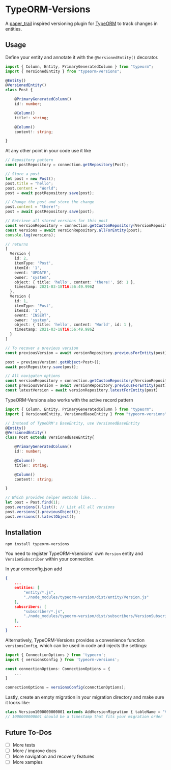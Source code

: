 # TypeORM-Versions

A [paper_trail](https://github.com/paper-trail-gem/paper_trail) inspired versioning plugin for [TypeORM](https://typeorm.io/) to track changes in entities.

## Usage

Define your entity and annotate it with the `@VersionedEntity()` decorator.

```typescript
import { Column, Entity, PrimaryGeneratedColumn } from "typeorm";
import { VersionedEntity } from "typeorm-versions";

@Entity()
@VersionedEntity()
class Post {

    @PrimaryGeneratedColumn()
    id!: number;

    @Column()    
    title!: string;

    @Column()
    content!: string;

}
```

At any other point in your code use it like

```typescript
// Repository pattern
const postRepository = connection.getRepository(Post);

// Store a post
let post = new Post();
post.title = "hello";
post.content = "World";
post = await postRepository.save(post);

// Change the post and store the change
post.content = "there!";
post = await postRepository.save(post);

// Retrieve all stored versions for this post
const versionRepository = connection.getCustomRepository(VersionRepository);
const versions = await versionRepository.allForEntity(post);
console.log(versions);

// returns
[
  Version {
    id: 2,
    itemType: 'Post',
    itemId: '1',
    event: 'UPDATE',
    owner: 'system',
    object: { title: 'hello', content: 'there!', id: 1 },
    timestamp: 2021-03-18T16:56:49.996Z
  },
  Version {
    id: 1,
    itemType: 'Post',
    itemId: '1',
    event: 'INSERT',
    owner: 'system',
    object: { title: 'hello', content: 'World', id: 1 },
    timestamp: 2021-03-18T16:56:49.986Z
  }
]

// To recover a previous version
const previousVersion = await versionRepository.previousForEntity(post);

post = previousVersion!.getObject<Post>();
await postRepository.save(post);

// All navigaton options
const versionRepository = connection.getCustomRepository(VersionRepository);
const previousVersion = await versionRepository.previousForEntity(post);
const latestVersion = await versionRepository.latestForEntity(post)
```

TypeORM-Versions also works with the active record pattern

```typescript
import { Column, Entity, PrimaryGeneratedColumn } from "typeorm";
import { VersionedEntity, VersionedBaseEntity } from "typeorm-versions";

// Instead of TypeORM's BaseEntity, use VersionedBaseEntity
@Entity()
@VersionedEntity()
class Post extends VersionedBaseEntity{

    @PrimaryGeneratedColumn()
    id!: number;

    @Column()    
    title!: string;

    @Column()
    content!: string;

}

// Which provides helper methods like...
let post = Post.find(1);
post.versions().list(); // List all all versions
post.versions().previousObject();
post.versions().latestObject();

```

## Installation

```
npm install typeorm-versions
```

You need to register TypeORM-Vsersions' own `Version` entity and `VersionSubscriber` within your connection.

In your ormconfig.json add

```json
{
    ...
    entities: [
        "entity/*.js",
        "./node_modules/typeorm-version/dist/entity/Version.js" 
    ],
    subscribers: [
        "subscriber/*.js",
        "./node_modules/typeorm-version/dist/subscribers/VersionSubscriber.js"
    ],
    ...
}
```

Alternatively, TypeORM-Versions provides a convenience function `versionsConfig`, which can be used in code and injects the settings:

```typescript
import { ConnectionOptions } from 'typeorm';
import { versionsConfig } from 'typeorm-versions';

const connectionOptions: ConnectionOptions = {
    ...
}

connectionOptions = versionsConfig(connctionOptions);
```

Lastly, create an empty migration in your migration directory and make sure it looks like:

```typescript
class Version1000000000001 extends AddVersionMigration { tableName = "Version1000000000001" }
// 1000000000001 should be a timestamp that fits your migration order
```

## Future To-Dos
- [ ] More tests
- [ ] More / improve docs
- [ ] More navigation and recovery features
- [ ] More xamples